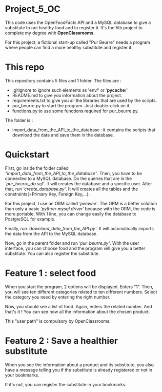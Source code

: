 # Project_5_OC
This code uses the OpenFoodFacts API and a MySQL database to give a substitute to not healthy food and to register it. It's the 5th project to complete my degree with **OpenClassrooms**. 

For this project, a fictional start-up called "Pur Beurre" needs a program where people can find a more healthy substitute and register it.

# This repo
This repository contains 5 files and 1 folder. The files are :
  - .gitignore to ignore such elements as 'env/' or '__pycache__/'
  - README.md to give you information about the project.
  - requirements.txt to give you all the libraries that are used by the scripts.
  - pur_beurre.py to start the program. Just double-click on it.
  - functions.py to use some functions required for pur_beurre.py.

The folder is :
  - import_data_from_the_API_to_the_database : it contains the scripts that download the data and save them in the database.

# Quickstart
First, go inside the folder called *"import_data_from_the_API_to_the_database"*. Then, you have to be connected to a MySQL database. Do the queries that are in the *'pur_beurre_db.sql'*. It will creates the database and a specific user. After that, run *'create_database.py'*. It will creates all the tables and the constraints(=Primary Key, Foreign Key,...).

For this project, I use an ORM called *'peewee'*. The ORM is a better solution than only a basic *'python-mysql driver'* because with the ORM, the code is more portable. With 1 line, you can change easily the database to PostgreSQL for example. 

Finally, run *'download_data_from_the_API.py'*. It will automatically imports the data from the API to the MySQL database.

Now, go in the parent folder and run *'pur_beurre.py'*. With the user interface, you can choose food and the program will give you a better substitute. You can also register the substitute.

# Feature 1 : select food
When you start the program, 2 options will be displayed. Enters "1". Then, you will see ten different categories related to ten different numbers. Select the category you need by entering the right number.

Now, you should see a list of food. Again, enters the related number. And that's it ! You can see now all the information about the chosen product.

This "user path" is compulsory by OpenClassrooms.

# Feature 2 : Save a healthier substitute
When you see the information about a product and its substitute, you also have a message telling you if the substitute is already registered or not in your bookmarks.

If it's not, you can register the substitute in your bookmarks.